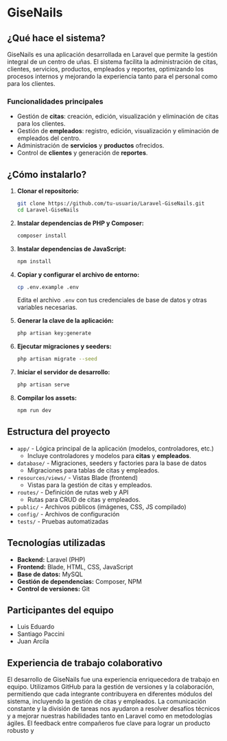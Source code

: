 # GiseNails

## ¿Qué hace el sistema?

GiseNails es una aplicación desarrollada en Laravel que permite la gestión integral de un centro de uñas. El sistema facilita la administración de citas, clientes, servicios, productos, empleados y reportes, optimizando los procesos internos y mejorando la experiencia tanto para el personal como para los clientes.

### Funcionalidades principales

- Gestión de **citas**: creación, edición, visualización y eliminación de citas para los clientes.
- Gestión de **empleados**: registro, edición, visualización y eliminación de empleados del centro.
- Administración de **servicios** y **productos** ofrecidos.
- Control de **clientes** y generación de **reportes**.

## ¿Cómo instalarlo?

1. **Clonar el repositorio:**
   ```bash
   git clone https://github.com/tu-usuario/Laravel-GiseNails.git
   cd Laravel-GiseNails
   ```

2. **Instalar dependencias de PHP y Composer:**
   ```bash
   composer install
   ```

3. **Instalar dependencias de JavaScript:**
   ```bash
   npm install
   ```

4. **Copiar y configurar el archivo de entorno:**
   ```bash
   cp .env.example .env
   ```
   Edita el archivo `.env` con tus credenciales de base de datos y otras variables necesarias.

5. **Generar la clave de la aplicación:**
   ```bash
   php artisan key:generate
   ```

6. **Ejecutar migraciones y seeders:**
   ```bash
   php artisan migrate --seed
   ```

7. **Iniciar el servidor de desarrollo:**
   ```bash
   php artisan serve
   ```

8. **Compilar los assets:**
   ```bash
   npm run dev
   ```

## Estructura del proyecto

- `app/` - Lógica principal de la aplicación (modelos, controladores, etc.)
  - Incluye controladores y modelos para **citas** y **empleados**.
- `database/` - Migraciones, seeders y factories para la base de datos
  - Migraciones para tablas de citas y empleados.
- `resources/views/` - Vistas Blade (frontend)
  - Vistas para la gestión de citas y empleados.
- `routes/` - Definición de rutas web y API
  - Rutas para CRUD de citas y empleados.
- `public/` - Archivos públicos (imágenes, CSS, JS compilado)
- `config/` - Archivos de configuración
- `tests/` - Pruebas automatizadas

## Tecnologías utilizadas

- **Backend:** Laravel (PHP)
- **Frontend:** Blade, HTML, CSS, JavaScript
- **Base de datos:** MySQL
- **Gestión de dependencias:** Composer, NPM
- **Control de versiones:** Git

## Participantes del equipo

- Luis Eduardo
- Santiago Paccini
- Juan Arcila

## Experiencia de trabajo colaborativo

El desarrollo de GiseNails fue una experiencia enriquecedora de trabajo en equipo. Utilizamos GitHub para la gestión de versiones y la colaboración, permitiendo que cada integrante contribuyera en diferentes módulos del sistema, incluyendo la gestión de citas y empleados. La comunicación constante y la división de tareas nos ayudaron a resolver desafíos técnicos y a mejorar nuestras habilidades tanto en Laravel como en metodologías ágiles. El feedback entre compañeros fue clave para lograr un producto robusto y